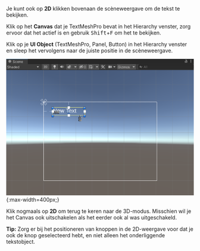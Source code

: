Je kunt ook op **2D** klikken bovenaan de scèneweergave om de tekst te bekijken.

Klik op het **Canvas** dat je TextMeshPro bevat in het Hierarchy venster, zorg ervoor dat het actief is en gebruik <kbd>Shift</kbd>+<kbd>F</kbd> om het te bekijken.

Klik op je **UI Object** (TextMeshPro, Panel, Button) in het Hierarchy venster en sleep het vervolgens naar de juiste positie in de scèneweergave.

![2D scèneweergave van het Canvas en een tekstobject.](images/canvas-screen-view.png){:max-width=400px;}

Klik nogmaals op **2D** om terug te keren naar de 3D-modus. Misschien wil je het Canvas ook uitschakelen als het eerder ook al was uitgeschakeld.

**Tip:** Zorg er bij het positioneren van knoppen in de 2D-weergave voor dat je ook de knop geselecteerd hebt, en niet alleen het onderliggende tekstobject.
